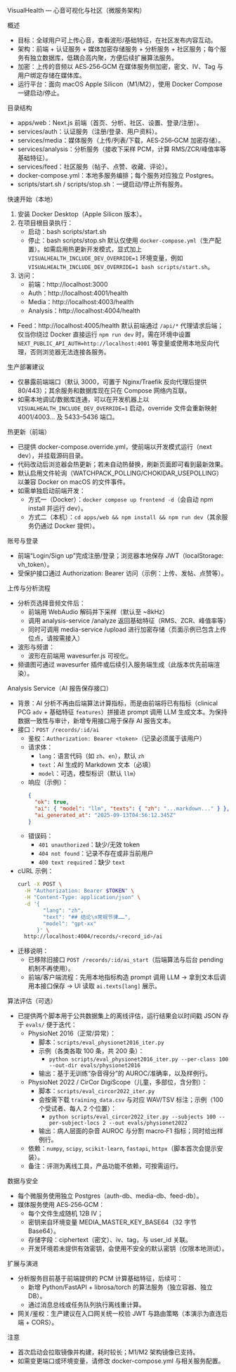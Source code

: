 VisualHealth — 心音可视化与社区（微服务架构）

概述
- 目标：全球用户可上传心音，查看波形/基础特征，在社区发布内容互动。
- 架构：前端 + 认证服务 + 媒体加密存储服务 + 分析服务 + 社区服务；每个服务有独立数据库，低耦合高内聚，方便后续扩展算法服务。
- 加密：上传的音频以 AES‑256‑GCM 在媒体服务侧加密，密文、IV、Tag 与用户绑定存储在媒体库。
- 运行平台：面向 macOS Apple Silicon（M1/M2），使用 Docker Compose 一键启动/停止。

目录结构
- apps/web：Next.js 前端（首页、分析、社区、设置、登录/注册）。
- services/auth：认证服务（注册/登录、用户资料）。
- services/media：媒体服务（上传/列表/下载，AES‑256‑GCM 加密存储）。
- services/analysis：分析服务（接收下采样 PCM，计算 RMS/ZCR/峰值率等基础特征）。
- services/feed：社区服务（帖子、点赞、收藏、评论）。
- docker-compose.yml：本地多服务编排；每个服务对应独立 Postgres。
- scripts/start.sh / scripts/stop.sh：一键启动/停止所有服务。

快速开始（本地）
1) 安装 Docker Desktop（Apple Silicon 版本）。
2) 在项目根目录执行：
   - 启动：bash scripts/start.sh
   - 停止：bash scripts/stop.sh
   默认仅使用 `docker-compose.yml`（生产配置）。如需启用热更新开发模式，显式加上 `VISUALHEALTH_INCLUDE_DEV_OVERRIDE=1` 环境变量，例如 `VISUALHEALTH_INCLUDE_DEV_OVERRIDE=1 bash scripts/start.sh`。
3) 访问：
   - 前端：http://localhost:3000
   - Auth：http://localhost:4001/health
   - Media：http://localhost:4003/health
   - Analysis：http://localhost:4004/health
 - Feed：http://localhost:4005/health
   默认前端通过 `/api/*` 代理请求后端；仅当你绕过 Docker 直接运行 `npm run dev` 时，需在环境中设置 `NEXT_PUBLIC_API_AUTH=http://localhost:4001` 等变量或使用本地反向代理，否则浏览器无法连接各服务。

生产部署建议
- 仅暴露前端端口（默认 3000，可置于 Nginx/Traefik 反向代理后提供 80/443）；其余服务和数据库现在只在 Compose 网络内互联。
- 如需本地调试/数据库连通，可以在开发机器上以 `VISUALHEALTH_INCLUDE_DEV_OVERRIDE=1` 启动，override 文件会重新映射 4001/4003… 及 5433–5436 端口。

热更新（前端）
- 已提供 docker-compose.override.yml，使前端以开发模式运行（next dev），并挂载源码目录。
- 代码改动后浏览器会热更新；若未自动热替换，刷新页面即可看到最新效果。
- 默认启用文件轮询（WATCHPACK_POLLING/CHOKIDAR_USEPOLLING）以兼容 Docker on macOS 的文件事件。
- 如需单独启动前端开发：
  - 方式一（Docker）：`docker compose up frontend -d`（会自动 npm install 并运行 dev）。
  - 方式二（本机）：`cd apps/web && npm install && npm run dev`（其余服务仍通过 Docker 提供）。

账号与登录
- 前端“Login/Sign up”完成注册/登录；浏览器本地保存 JWT（localStorage: vh_token）。
- 受保护接口通过 Authorization: Bearer <token> 访问（示例：上传、发帖、点赞等）。

上传与分析流程
- 分析页选择音频文件后：
  - 前端用 WebAudio 解码并下采样（默认至 ~8kHz）
  - 调用 analysis-service /analyze 返回基础特征（RMS、ZCR、峰值率等）
  - 同时可调用 media-service /upload 进行加密存储（页面示例已包含上传位点，请按需接入）
- 波形与频谱：
  - 波形在前端用 wavesurfer.js 可视化。
- 频谱图可通过 wavesurfer 插件或后续引入服务端生成（此版本优先前端渲染）。

Analysis Service（AI 报告保存接口）
- 背景：AI 分析不再由后端算法计算指标，而是由前端将已有指标（clinical PCG `adv` + 基础特征 `features`）拼接进 prompt 调用 LLM 生成文本。为保持数据一致性与审计，新增专用接口用于保存 AI 报告文本。
- 接口：`POST /records/:id/ai`
  - 鉴权：`Authorization: Bearer <token>`（记录必须属于该用户）
  - 请求体：
    - `lang`：语言代码（如 `zh`、`en`），默认 `zh`
    - `text`：AI 生成的 Markdown 文本（必填）
    - `model`：可选，模型标识（默认 `llm`）
  - 响应（示例）：
    ```json
    {
      "ok": true,
      "ai": { "model": "llm", "texts": { "zh": "...markdown..." } },
      "ai_generated_at": "2025-09-13T04:56:12.345Z"
    }
    ```
  - 错误码：
    - `401 unauthorized`：缺少/无效 token
    - `404 not found`：记录不存在或非当前用户
    - `400 text required`：缺少 `text`
- cURL 示例：
  ```bash
  curl -X POST \
    -H "Authorization: Bearer $TOKEN" \
    -H "Content-Type: application/json" \
    -d '{
          "lang": "zh",
          "text": "## 结论\n常规节律……",
          "model": "gpt-xx"
        }' \
    http://localhost:4004/records/<record_id>/ai
  ```
- 迁移说明：
  - 已移除旧接口 `POST /records/:id/ai_start`（后端算法与后台 pending 机制不再使用）。
  - 前端/客户端流程：先用本地指标构造 prompt 调用 LLM → 拿到文本后调用本接口保存 → UI 读取 `ai.texts[lang]` 展示。

算法评估（可选）
- 已提供两个脚本用于公共数据集上的离线评估，运行结果会以时间戳 JSON 存于 `evals/` 便于迭代：
  - PhysioNet 2016（正常/异常）：
    - 脚本：`scripts/eval_physionet2016_iter.py`
    - 示例（各类各取 100 条，共 200 条）：
      - `python scripts/eval_physionet2016_iter.py --per-class 100 --out-dir evals/physionet2016`
    - 输出：基于无训练“杂音得分”的 AUROC/准确率，以及样例行。
  - PhysioNet 2022 / CirCor DigiScope（儿童，多部位，含分割）：
    - 脚本：`scripts/eval_circor2022_iter.py`
    - 会按需下载 `training_data.csv` 与对应 WAV/TSV 标注；示例（100 个受试者、每人 2 个位置）：
      - `python scripts/eval_circor2022_iter.py --subjects 100 --per-subject-locs 2 --out evals/physionet2022`
    - 输出：病人层面的杂音 AUROC 与分割 macro‑F1 指标；同时给出样例行。
  - 依赖：`numpy`, `scipy`, `scikit-learn`, `fastapi`, `httpx`（脚本首次会提示安装）。
  - 备注：评测为离线工具，产品功能不依赖，可按需运行。

数据与安全
- 每个微服务使用独立 Postgres（auth-db、media-db、feed-db）。
- 媒体服务使用 AES‑256‑GCM：
  - 每个文件生成随机 12B IV；
  - 密钥来自环境变量 MEDIA_MASTER_KEY_BASE64（32 字节 Base64）。
  - 存储字段：ciphertext（密文）、iv、tag，与 user_id 关联。
  - 开发环境若未提供有效密钥，会使用不安全的默认密钥（仅限本地测试）。

扩展与演进
- 分析服务目前基于前端提供的 PCM 计算基础特征，后续可：
  - 新增 Python/FastAPI + librosa/torch 的算法服务（独立容器、独立 DB）。
  - 通过消息总线或任务队列执行离线重计算。
- 网关/鉴权：生产建议在入口网关统一校验 JWT 与路由策略（本演示为直连后端 + CORS）。

注意
- 首次启动会拉取镜像并构建，耗时较长；M1/M2 架构镜像已支持。
- 如需变更端口或环境变量，请修改 docker-compose.yml 与相关服务配置。

